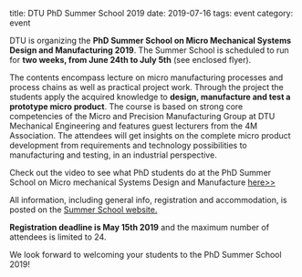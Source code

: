 title: DTU PhD Summer School 2019
date: 2019-07-16 
tags: event
category: event

DTU is organizing the <strong>PhD Summer School on Micro Mechanical Systems Design and Manufacturing 2019</strong>. The Summer School is scheduled to run for <strong>two weeks, from June 24th to July 5th</strong> (see enclosed flyer).

The contents encompass lecture on micro manufacturing processes and process chains as well as practical project work. Through the project the students apply the acquired knowledge to <strong>design, manufacture and test a prototype micro product</strong>. The course is based on strong core competencies of the Micro and Precision Manufacturing Group at DTU Mechanical Engineering and features guest lecturers from the 4M Association. The attendees will get insights on the complete micro product development from requirements and technology possibilities to manufacturing and testing, in an industrial perspective.

Check out the video to see what PhD students do at the PhD Summer School on Micro mechanical Systems Design and Manufacture [here>>](https://www.youtube.com/watch?v=ee_aByzb8EE)

All information, including general info, registration and accommodation, is posted on the [Summer School website.](http://www.conferencemanager.dk/MPPsummerschool2019)

<strong>Registration deadline is May 15th 2019</strong> and the maximum number of attendees is limited to 24.

 

We look forward to welcoming your students to the PhD Summer School 2019!